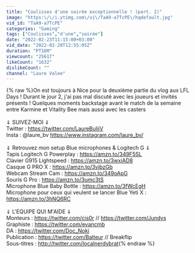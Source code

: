 ```yaml
---
title: "Coulisses d'une soirée exceptionnelle ! (part. 2)"
image: "https:\/\/i.ytimg.com\/vi\/TaA9-a7TcPE\/hqdefault.jpg"
vid_id: "TaA9-a7TcPE"
categories: "Gaming"
tags: ["Coulisses","d'une","soirée"]
date: "2022-02-23T11:15:00+03:00"
vid_date: "2022-02-20T12:55:05Z"
duration: "PT16M"
viewcount: "25617"
likeCount: "1632"
dislikeCount: ""
channel: "Laure Valee"
---
```

{% raw %}On est toujours à Nice pour la deuxième partie du vlog aux LFL Days ! Durant le jour 2, j'ai pas mal discuté avec les joueurs et invités présents ! Quelques moments backstage avant le match de la semaine entre Karmine et Vitality Bee mais aussi avec les casters <br /><br />⇓ SUIVEZ-MOI ⇓<br />Twitter : <a rel="nofollow" target="blank" href="https://twitter.com/LaureBuliiV">https://twitter.com/LaureBuliiV</a><br />Insta : @laure_bv  <a rel="nofollow" target="blank" href="https://www.instagram.com/laure_bv/">https://www.instagram.com/laure_bv/</a> <br /><br />⇓ Retrouvez mon setup Blue microphones &amp; Logitech G ⇓<br />Tapis Logitech G Powerplay : <a rel="nofollow" target="blank" href="https://amzn.to/349F5SL">https://amzn.to/349F5SL</a><br />Clavier G915 Lightspeed : <a rel="nofollow" target="blank" href="https://amzn.to/3wxiAD8">https://amzn.to/3wxiAD8</a><br />Casque G PRO X : <a rel="nofollow" target="blank" href="https://amzn.to/3vibzGb">https://amzn.to/3vibzGb</a><br />Webcam Stream Cam : <a rel="nofollow" target="blank" href="https://amzn.to/349oApG">https://amzn.to/349oApG</a><br />Souris G Pro : <a rel="nofollow" target="blank" href="https://amzn.to/3umc3tS">https://amzn.to/3umc3tS</a><br />Microphone Blue Baby Bottle : <a rel="nofollow" target="blank" href="https://amzn.to/3fWcEgH">https://amzn.to/3fWcEgH</a><br />Microphone pour ceux qui veulent se lancer Blue Yeti X  : <a rel="nofollow" target="blank" href="https://amzn.to/3hNQ6RC">https://amzn.to/3hNQ6RC</a><br /><br />⇓ L'EQUIPE QUI M'AIDE ⇓<br />Monteurs : <a rel="nofollow" target="blank" href="https://twitter.com/cis0r">https://twitter.com/cis0r</a> // <a rel="nofollow" target="blank" href="https://twitter.com/Jundys">https://twitter.com/Jundys</a><br />Graphiste : <a rel="nofollow" target="blank" href="https://twitter.com/evancmb">https://twitter.com/evancmb</a><br />DA : <a rel="nofollow" target="blank" href="https://twitter.com/Doc_Noki">https://twitter.com/Doc_Noki</a><br />Publication : <a rel="nofollow" target="blank" href="https://twitter.com/Balteur">https://twitter.com/Balteur</a> // Breakflip<br />Sous-titres : <a rel="nofollow" target="blank" href="http://twitter.com/localnerdybrat">http://twitter.com/localnerdybrat</a>{% endraw %}
